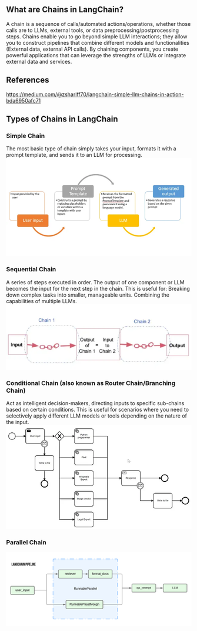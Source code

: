 ## What are Chains in LangChain?

A chain is a sequence of calls/automated actions/operations, whether those calls are to LLMs, external tools, or data preprocessing/postprocessing steps.
Chains enable you to go beyond simple LLM interactions; they allow you to construct pipelines that combine different models and functionalities (External data, external API calls).
By chaining components, you create powerful applications that can leverage the strengths of LLMs or integrate external data and services.

## References

https://medium.com/@zshariff70/langchain-simple-llm-chains-in-action-bda6950afc71

## Types of Chains in LangChain

### Simple Chain

The most basic type of chain simply takes your input, formats it with a prompt template, and sends it to an LLM for processing.
![Chain Diagram](llm_chain.webp)

### Sequential Chain

A series of steps executed in order. The output of one component or LLM becomes the input for the next step in the chain. This is useful for:
Breaking down complex tasks into smaller, manageable units.
Combining the capabilities of multiple LLMs.
![Chain Diagram](sequence_chain.webp)

### Conditional Chain (also known as Router Chain/Branching Chain)

Act as intelligent decision-makers, directing inputs to specific sub-chains based on certain conditions. This is useful for scenarios where you need to selectively apply different LLM models or tools depending on the nature of the input.
![Chain Diagram](router_chain.webp)

### Parallel Chain

![Chain Diagram](parallel_chain.webp)
